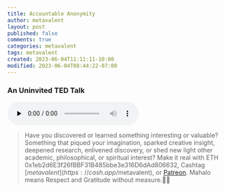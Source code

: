 ```yaml
---
title: Accountable Anonymity
author: metavalent
layout: post
published: false
comments: true
categories: metavalent
tags: metavalent
created: 2023-06-04T11:11:11-10:00
modified: 2023-06-04T08:44:22-07:00
---
```


### An Uninvited TED Talk

<audio controls preload="none">
  <source src="https://github.com/metavalent/metavalent.github.io/blob/gh-pages/assets/audio-video/TEDTalk-Draft.mp3?raw=true" type="audio/mpeg">
  <source src="https://github.com/metavalent/metavalent.github.io/blob/gh-pages/assets/audio-video/TEDTalk-Draft.mp3?raw=true" type="audio/ogg">
Your browser does not support the audio element.
</audio>

<!-- For custom thumbnail
![alt text](/assets/images/image.jpg "title")
-->

> Have you discovered or learned something interesting or valuable? Something that piqued your imagination, sparked creative insight, deepened research, enlivened discovery, or shed new light other academic, philosophical, or spiritual interest? Make it real with ETH 0x1eb2d6E3f26fBBF31B485bbe3e316D6dAd806632, Cashtag [$metavalent](https://cash.app/$metavalent), or [Patreon](https://patreon.com/metavalent). Mahalo means Respect and Gratitude without measure.🙏🏼
